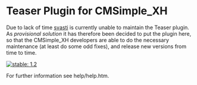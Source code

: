 Teaser Plugin for CMSimple_XH
=============================

Due to lack of time [svasti](http://svasti.de/) is currently unable to maintain
the Teaser plugin. As *provisional* *solution* it has therefore been decided
to put the plugin here, so that the CMSimple_XH developers are able to do the
necessary maintenance (at least do some odd fixes), and release new versions
from time to time.

[![stable: 1.2](https://img.shields.io/badge/stable-1.2-green.svg)](https://github.com/cmsimple-xh/teaser/releases/tag/1.2)


For further information see help/help.htm.
